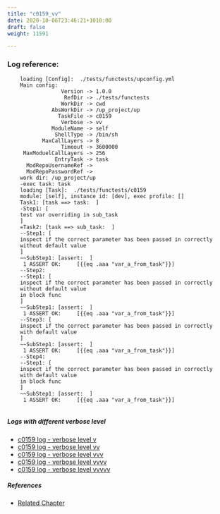 ```yaml
---
title: "c0159_vv"
date: 2020-10-06T23:46:21+1010:00
draft: false
weight: 11591

---
```


### Log reference: <no value>

```
    loading [Config]:  ./tests/functests/upconfig.yml
    Main config:
                 Version -> 1.0.0
                  RefDir -> ./tests/functests
                 WorkDir -> cwd
              AbsWorkDir -> /up_project/up
                TaskFile -> c0159
                 Verbose -> vv
              ModuleName -> self
               ShellType -> /bin/sh
           MaxCallLayers -> 8
                 Timeout -> 3600000
     MaxModuelCallLayers -> 256
               EntryTask -> task
      ModRepoUsernameRef -> 
      ModRepoPasswordRef -> 
    work dir: /up_project/up
    -exec task: task
    loading [Task]:  ./tests/functests/c0159
    module: [self], instance id: [dev], exec profile: []
    Task1: [task ==> task:  ]
    -Step1: [
    test var overriding in sub_task
    ]
    =Task2: [task ==> sub_task:  ]
    --Step1: [
    inspect if the correct parameter has been passed in correctly
    without default value
    ]
    ~~SubStep1: [assert:  ]
     1 ASSERT OK:     [{{eq .aaa "var_a_from_task"}}]
    --Step2:
    --Step1: [
    inspect if the correct parameter has been passed in correctly
    without default value
    in block func
    ]
    ~~SubStep1: [assert:  ]
     1 ASSERT OK:     [{{eq .aaa "var_a_from_task"}}]
    --Step3: [
    inspect if the correct parameter has been passed in correctly
    with default value
    ]
    ~~SubStep1: [assert:  ]
     1 ASSERT OK:     [{{eq .aaa "var_a_from_task"}}]
    --Step4:
    --Step1: [
    inspect if the correct parameter has been passed in correctly
    with default value
    in block func
    ]
    ~~SubStep1: [assert:  ]
     1 ASSERT OK:     [{{eq .aaa "var_a_from_task"}}]
    
```

##### Logs with different verbose level
* [c0159 log - verbose level v](../../logs/c0159_v)
* [c0159 log - verbose level vv](../../logs/c0159_vv)
* [c0159 log - verbose level vvv](../../logs/c0159_vvv)
* [c0159 log - verbose level vvvv](../../logs/c0159_vvvv)
* [c0159 log - verbose level vvvvv](../../logs/c0159_vvvvv)

##### References
* [Related Chapter](../../block-func/c0159)

